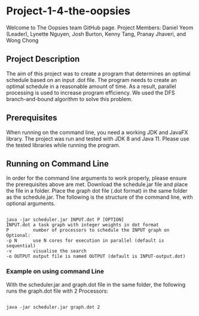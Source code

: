 # Project-1-4-the-oopsies

Welcome to The Oopsies team GitHub page.
Project Members: Daniel Yeom (Leader), Lynette Nguyen, Josh Burton, Kenny Tang, Pranay Jhaveri, and Wong Chong

## Project Description
The aim of this project was to create a program that determines an optimal schedule based on an input .dot file. The program needs to create an optimal schedule
in a reasonable amount of time. As a result, parallel processing is used to increase program efficiency. We used the DFS branch-and-bound algorithm to solve this 
problem. 

## Prerequisites
When running on the command line, you need a working JDK and JavaFX library. The project was run and tested with JDK 8 and Java 11. Please use the tested libraries while running the program.

## Running on Command Line
In order for the command line arguments to work properly, please ensure the prerequisites above are met.
Download the schedule.jar file and place the file in a folder. Place the graph dot file (.dot format) in the same folder as the schedule.jar.
The following is the structure of the command line, with optional arguments.
```

java -jar scheduler.jar INPUT.dot P [OPTION]
INPUT.dot a task graph with integer weights in dot format
P         number of processors to schedule the INPUT graph on
Optional:
-p N      use N cores for execution in parallel (default is sequential)
-v        visualise the search
-o OUTPUT output file is named OUTPUT (default is INPUT-output.dot)  

```
### Example on using command Line
With the scheduler.jar and graph.dot file in the same folder, the following runs the graph.dot file with 2 Processors:
```

java -jar scheduler.jar graph.dot 2

```


